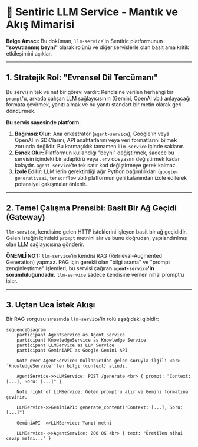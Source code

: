 # 🧠 Sentiric LLM Service - Mantık ve Akış Mimarisi

**Belge Amacı:** Bu doküman, `llm-service`'in Sentiric platformunun **"soyutlanmış beyni"** olarak rolünü ve diğer servislerle olan basit ama kritik etkileşimini açıklar.

---

## 1. Stratejik Rol: "Evrensel Dil Tercümanı"

Bu servisin tek ve net bir görevi vardır: Kendisine verilen herhangi bir `prompt`'u, arkada çalışan LLM sağlayıcısının (Gemini, OpenAI vb.) anlayacağı formata çevirmek, yanıtı almak ve bu yanıtı standart bir metin olarak geri döndürmek.

**Bu servis sayesinde platform:**
1.  **Bağımsız Olur:** Ana orkestratör (`agent-service`), Google'ın veya OpenAI'ın SDK'larını, API anahtarlarını veya veri formatlarını bilmek zorunda değildir. Bu karmaşıklık tamamen `llm-service` içinde saklanır.
2.  **Esnek Olur:** Platformun kullandığı "beyni" değiştirmek, sadece bu servisin içindeki bir adaptörü veya `.env` dosyasını değiştirmek kadar kolaydır. `agent-service`'te tek satır kod değiştirmeye gerek kalmaz.
3.  **İzole Edilir:** LLM'lerin gerektirdiği ağır Python bağımlılıkları (`google-generativeai`, `tensorflow` vb.) platformun geri kalanından izole edilerek potansiyel çakışmalar önlenir.

---

## 2. Temel Çalışma Prensibi: Basit Bir Ağ Geçidi (Gateway)

`llm-service`, kendisine gelen HTTP isteklerini işleyen basit bir ağ geçididir. Gelen isteğin içindeki `prompt` metnini alır ve bunu doğrudan, yapılandırılmış olan LLM sağlayıcısına gönderir.

**ÖNEMLİ NOT:** `llm-service`'in kendisi RAG (Retrieval-Augmented Generation) yapmaz. RAG için gerekli olan "bilgi arama" ve "prompt zenginleştirme" işlemleri, bu servisi çağıran **`agent-service`'in sorumluluğundadır.** `llm-service` sadece kendisine verilen nihai prompt'u işler.

---

## 3. Uçtan Uca İstek Akışı

Bir RAG sorgusu sırasında `llm-service`'in rolü aşağıdaki gibidir:

```mermaid
sequenceDiagram
    participant AgentService as Agent Service
    participant KnowledgeService as Knowledge Service
    participant LLMService as LLM Service
    participant GeminiAPI as Google Gemini API

    Note over AgentService: Kullanıcıdan gelen soruyla ilgili <br> `KnowledgeService`'ten bilgi (context) alındı.

    AgentService->>LLMService: POST /generate <br> { prompt: "Context: [...], Soru: [...]" }
    
    Note right of LLMService: Gelen prompt'u alır ve Gemini formatına çevirir.

    LLMService->>GeminiAPI: generate_content("Context: [...], Soru: [...]")

    GeminiAPI-->>LLMService: Yanıt metni
    
    LLMService-->>AgentService: 200 OK <br> { text: "Üretilen nihai cevap metni..." }
```